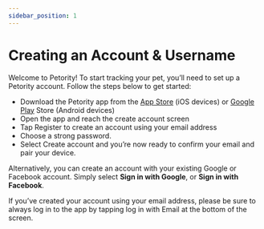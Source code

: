 ```yaml
---
sidebar_position: 1
---
```


# Creating an Account & Username

Welcome to Petority! To start tracking your pet, you’ll need to set up a Petority account. Follow the steps below to get started:

- Download the Petority app from the [App Store](http://google.com) (iOS devices) or [Google Play](http://google.com) Store (Android devices)
- Open the app and reach the create account screen
- Tap Register to create an account using your email address
- Choose a strong password.
- Select Create account and you’re now ready to confirm your email and pair your device.

Alternatively, you can create an account with your existing Google or Facebook account. Simply select **Sign in with Google**, or **Sign in with Facebook**.

If you’ve created your account using your email address, please be sure to always log in to the app by tapping log in with Email at the bottom of the screen.




